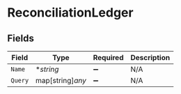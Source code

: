 # ReconciliationLedger


## Fields

| Field              | Type               | Required           | Description        |
| ------------------ | ------------------ | ------------------ | ------------------ |
| `Name`             | **string*          | :heavy_minus_sign: | N/A                |
| `Query`            | map[string]*any*   | :heavy_minus_sign: | N/A                |